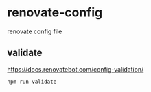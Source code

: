 # renovate-config

renovate config file

## validate

https://docs.renovatebot.com/config-validation/

```sh
npm run validate
```
